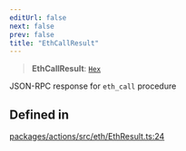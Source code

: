 ```yaml
---
editUrl: false
next: false
prev: false
title: "EthCallResult"
---
```


> **EthCallResult**: [`Hex`](/reference/tevm/actions/type-aliases/hex/)

JSON-RPC response for `eth_call` procedure

## Defined in

[packages/actions/src/eth/EthResult.ts:24](https://github.com/evmts/tevm-monorepo/blob/main/packages/actions/src/eth/EthResult.ts#L24)
